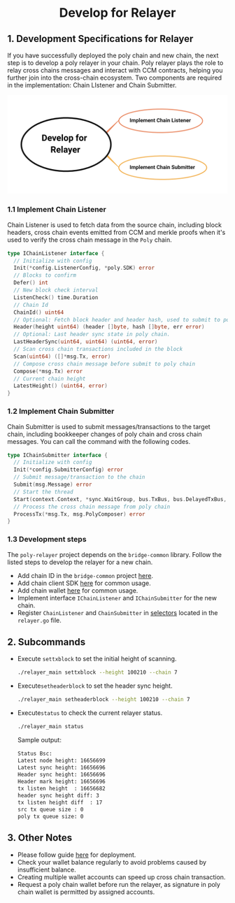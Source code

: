 <h1 align="center">Develop for Relayer</h1>

## 1. Development Specifications for Relayer

If you have successfully deployed the poly chain and new chain, the next step is to develop a poly relayer in your chain. Poly relayer plays the role to relay cross chains messages and interact with CCM contracts, helping you further join into the cross-chain ecosystem. Two components are required in the implementation: Chain LIstener and Chain Submitter. 
<div align=center><img src="resources/develop_for_relayer.png" alt=""/></div>


### 1.1 Implement Chain Listener
Chain Listener is used to fetch data from the source chain, including block headers, cross chain events emitted from CCM and merkle proofs when it's used to verify the cross chain message in the `Poly` chain. 

```go
type IChainListener interface {
  // Initialize with config
  Init(*config.ListenerConfig, *poly.SDK) error
  // Blocks to confirm
  Defer() int
  // New block check interval
  ListenCheck() time.Duration
  // Chain Id
  ChainId() uint64
  // Optional: Fetch block header and header hash, used to submit to poly chain for verifications
  Header(height uint64) (header []byte, hash []byte, err error)
  // Optional: Last header sync state in poly chain.
  LastHeaderSync(uint64, uint64) (uint64, error)
  // Scan cross chain transactions included in the block
  Scan(uint64) ([]*msg.Tx, error)
  // Compose cross chain message before submit to poly chain
  Compose(*msg.Tx) error
  // Current chain height
  LatestHeight() (uint64, error)
}
```

### 1.2 Implement Chain Submitter
Chain Submitter is used to submit messages/transactions to the target chain, including  bookkeeper changes of poly chain and cross chain messages. You can call the command with the following codes.

```go
type IChainSubmitter interface {
  // Initialize with config
  Init(*config.SubmitterConfig) error
  // Submit message/transaction to the chain
  Submit(msg.Message) error
  // Start the thread
  Start(context.Context, *sync.WaitGroup, bus.TxBus, bus.DelayedTxBus, msg.PolyComposer) error  
  // Process the cross chain message from poly chain
  ProcessTx(*msg.Tx, msg.PolyComposer) error
}
```

### 1.3 Development steps

The `poly-relayer` project depends on the `bridge-common` library. Follow the listed steps to develop the relayer for a new chain.

- Add chain ID in the `bridge-common` project [here](https://github.com/polynetwork/bridge-common/base).
- Add chain client SDK [here](https://github.com/polynetwork/bridge-common/tree/main/chains) for common usage.
- Add chain wallet [here](https://github.com/polynetwork/bridge-common/tree/main/wallet) for common usage.
- Implement interface `IChainListener` and `IChainSubmitter` for the new chain.
- Register `ChainListener` and `ChainSubmitter` in [selectors](https://github.com/polynetwork/poly-relayer/blob/main/relayer/relayer.go#L73) located in the `relayer.go` file.


## 2. Subcommands
- Execute `settxblock` to set the initial height of scanning.
  ```bash
  ./relayer_main settxblock --height 100210 --chain 7
  ```
- Execute`setheaderblock` to set the header sync height.
  ```bash
  ./relayer_main setheaderblock --height 100210 --chain 7
  ```
- Execute`status` to check the current relayer status.
  ```bash
  ./relayer_main status
  ```
  Sample output:
  ```
  Status Bsc:
  Latest node height: 16656699
  Latest sync height: 16656696
  Header sync height: 16656696
  Header mark height: 16656696
  tx listen height  : 16656682
  header sync height diff: 3
  tx listen height diff  : 17
  src tx queue size : 0
  poly tx queue size: 0
  ```

## 3. Other Notes
- Please follow guide [here](new_chain/launch_and_test/launch.md#3-deploy-relayers) for deployment.
- Check your wallet balance regularly to avoid problems caused by insufficient balance.
- Creating multiple wallet accounts can speed up cross chain transaction.
- Request a poly chain wallet before run the relayer, as signature in poly chain wallet is permitted by assigned accounts.

